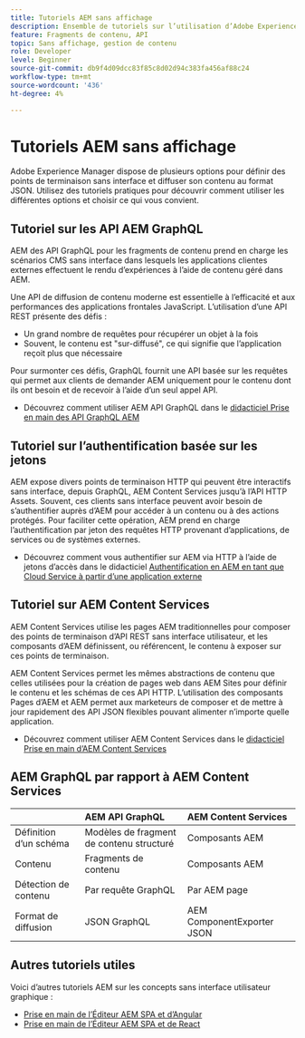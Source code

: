```yaml
---
title: Tutoriels AEM sans affichage
description: Ensemble de tutoriels sur l’utilisation d’Adobe Experience Manager as a Headless CMS.
feature: Fragments de contenu, API
topic: Sans affichage, gestion de contenu
role: Developer
level: Beginner
source-git-commit: db9f4d09dcc83f85c8d02d94c383fa456af88c24
workflow-type: tm+mt
source-wordcount: '436'
ht-degree: 4%

---
```



# Tutoriels AEM sans affichage

Adobe Experience Manager dispose de plusieurs options pour définir des points de terminaison sans interface et diffuser son contenu au format JSON. Utilisez des tutoriels pratiques pour découvrir comment utiliser les différentes options et choisir ce qui vous convient.

## Tutoriel sur les API AEM GraphQL

AEM des API GraphQL pour les fragments de contenu
prend en charge les scénarios CMS sans interface dans lesquels les applications clientes externes effectuent le rendu d’expériences à l’aide de contenu géré dans AEM.

Une API de diffusion de contenu moderne est essentielle à l’efficacité et aux performances des applications frontales JavaScript. L’utilisation d’une API REST présente des défis :

* Un grand nombre de requêtes pour récupérer un objet à la fois
* Souvent, le contenu est &quot;sur-diffusé&quot;, ce qui signifie que l’application reçoit plus que nécessaire

Pour surmonter ces défis, GraphQL fournit une API basée sur les requêtes qui permet aux clients de demander AEM uniquement pour le contenu dont ils ont besoin et de recevoir à l’aide d’un seul appel API.

* Découvrez comment utiliser AEM API GraphQL dans le [didacticiel Prise en main des API GraphQL AEM](./graphql/overview.md)

## Tutoriel sur l’authentification basée sur les jetons

AEM expose divers points de terminaison HTTP qui peuvent être interactifs sans interface, depuis GraphQL, AEM Content Services jusqu’à l’API HTTP Assets. Souvent, ces clients sans interface peuvent avoir besoin de s’authentifier auprès d’AEM pour accéder à un contenu ou à des actions protégés. Pour faciliter cette opération, AEM prend en charge l’authentification par jeton des requêtes HTTP provenant d’applications, de services ou de systèmes externes.

* Découvrez comment vous authentifier sur AEM via HTTP à l’aide de jetons d’accès dans le didacticiel [Authentification en AEM en tant que Cloud Service à partir d’une application externe](./authentication/overview.md)

## Tutoriel sur AEM Content Services

AEM Content Services utilise les pages AEM traditionnelles pour composer des points de terminaison d’API REST sans interface utilisateur, et les composants d’AEM définissent, ou référencent, le contenu à exposer sur ces points de terminaison.

AEM Content Services permet les mêmes abstractions de contenu que celles utilisées pour la création de pages web dans AEM Sites pour définir le contenu et les schémas de ces API HTTP. L’utilisation des composants Pages d’AEM et AEM permet aux marketeurs de composer et de mettre à jour rapidement des API JSON flexibles pouvant alimenter n’importe quelle application.

* Découvrez comment utiliser AEM Content Services dans le [didacticiel Prise en main d’AEM Content Services](./content-services/overview.md)

## AEM GraphQL par rapport à AEM Content Services

|  | AEM API GraphQL | AEM Content Services |
|--------------------------------|:-----------------|:---------------------|
| Définition d’un schéma | Modèles de fragment de contenu structuré | Composants AEM |
| Contenu | Fragments de contenu | Composants AEM |
| Détection de contenu | Par requête GraphQL | Par AEM page |
| Format de diffusion | JSON GraphQL | AEM ComponentExporter JSON |

## Autres tutoriels utiles

Voici d’autres tutoriels AEM sur les concepts sans interface utilisateur graphique :

* [Prise en main de l’Éditeur AEM SPA et d’Angular](https://experienceleague.adobe.com/docs/experience-manager-learn/spa-angular-tutorial/overview.html)
* [Prise en main de l’Éditeur AEM SPA et de React](https://experienceleague.adobe.com/docs/experience-manager-learn/spa-react-tutorial/overview.html)